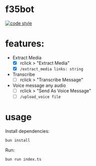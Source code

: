 # f35bot
[![code style](https://antfu.me/badge-code-style.svg)](https://github.com/antfu/eslint-config)

# features:
- Extract Media
  - [x] rclick > "Extract Media"
  - [x] `/extract_media links: string`
- Transcribe
  - [ ] rclick > "Transcribe Message"
- Voice message any audio
  - [ ] rclick > "Send As Voice Message"
  - [ ] `/upload_voice file`

# usage
Install dependencies:
```bash
bun install
```

Run:
```bash
bun run index.ts
```
